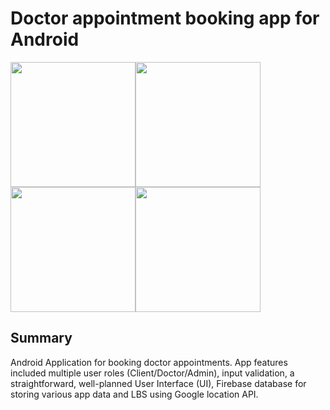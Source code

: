 # Doctor appointment booking app for Android

<img src="https://user-images.githubusercontent.com/19266995/128918666-3507c404-cf71-43f7-add5-39d1b6fda119.png" width="200"><img src="https://user-images.githubusercontent.com/19266995/128918689-e0ac39a1-998c-4dd5-8f0f-3183b3d259a9.png" width="200"><img src="https://user-images.githubusercontent.com/19266995/128918697-8c16c5ac-a9fc-459b-a349-b9ea2693a293.png" width="200"><img src="https://user-images.githubusercontent.com/19266995/128918701-f3d7af16-9758-4925-8e0c-4281c18f93ba.png" width="200">

## Summary
Android Application for booking doctor appointments. App features included multiple user roles (Client/Doctor/Admin), input validation, a straightforward, well-planned User Interface (UI), Firebase database for storing various app data and LBS using Google location API.


